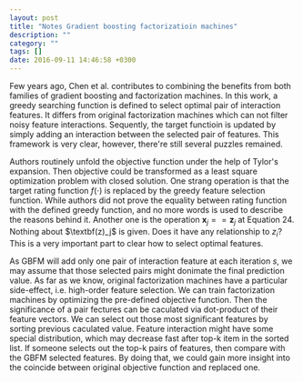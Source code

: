 ```yaml
---
layout: post
title: "Notes Gradient boosting factorizatioin machines"
description: ""
category: ""
tags: []
date: 2016-09-11 14:46:58 +0300
---
```


Few years ago, Chen et al. contributes to combining the benefits from both families of gradient boosting and factorization machines. In this work, a greedy searching function is defined to select optimal pair of interaction features. It differs from original factorization machines which can not filter noisy feature interactions. Sequently, the target functioin is updated by simply adding an interaction between the selected pair of features. This framework is very clear, however, there're still several puzzles remained.

Authors routinely unfold the objective function under the help of Tylor's expansion. Then objective could be transformed as a least square optimization problem with closed solution. One strang operation is that the target rating function $f(\cdot)$ is replaced by the greedy feature selection function. While authors did not prove the equality between rating function with the defined greedy function, and no more words is used to describe the reasons behind it. Another one is the operation $\textbf{x}_j == \textbf{z}_j$ at Equation 24. Nothing about $\textbf(z)_j$ is given. Does it have any relationship to $z_i$? This is a very important part to clear how to select optimal features. 

As GBFM will add only one pair of interaction feature at each iteration $s$, we may assume that those selected pairs might donimate the final prediction value. As far as we know, original factorization machines have a particular side-effect, i.e. high-order feature selection. We can train factorization machines by optimizing the pre-defined objective function. Then the significance of a pair fectures can be caculated via dot-product of their feature vectors. We can select out those most significant features by sorting previous caculated value. Feature interaction might have some special distribution, which may decrease fast after top-k item in the sorted list. If someone selects out the top-k pairs of features, then compare with the GBFM selected features. By doing that, we could gain more insight into the coincide between original objective function and replaced one.



